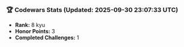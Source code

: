### 🏆 Codewars Stats (Updated: 2025-09-30 23:07:33 UTC)

- **Rank:** 8 kyu
- **Honor Points:** 3
- **Completed Challenges:** 1
